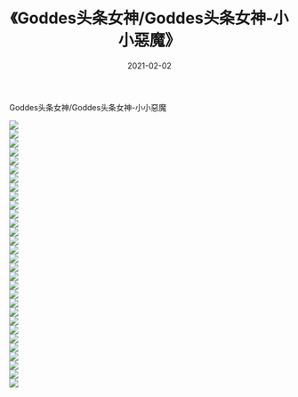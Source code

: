 ﻿---
layout: post
title:  《Goddes头条女神/Goddes头条女神-小小惡魔》
date:   2021-02-02
img: http://img.660000.xyz/Sharelink/网络美图/2021/Goddes头条女神/Goddes头条女神-小小惡魔/000.jpg
categories: [美女, 清纯, 唯美]
---

Goddes头条女神/Goddes头条女神-小小惡魔

 ![](http://img.660000.xyz/Sharelink/网络美图/2021/Goddes头条女神/Goddes头条女神-小小惡魔/001.jpg) <br>![](http://img.660000.xyz/Sharelink/网络美图/2021/Goddes头条女神/Goddes头条女神-小小惡魔/002.jpg) <br>![](http://img.660000.xyz/Sharelink/网络美图/2021/Goddes头条女神/Goddes头条女神-小小惡魔/003.jpg) <br>![](http://img.660000.xyz/Sharelink/网络美图/2021/Goddes头条女神/Goddes头条女神-小小惡魔/004.jpg) <br>![](http://img.660000.xyz/Sharelink/网络美图/2021/Goddes头条女神/Goddes头条女神-小小惡魔/005.jpg) <br>![](http://img.660000.xyz/Sharelink/网络美图/2021/Goddes头条女神/Goddes头条女神-小小惡魔/006.jpg) <br>![](http://img.660000.xyz/Sharelink/网络美图/2021/Goddes头条女神/Goddes头条女神-小小惡魔/007.jpg) <br>![](http://img.660000.xyz/Sharelink/网络美图/2021/Goddes头条女神/Goddes头条女神-小小惡魔/008.jpg) <br>![](http://img.660000.xyz/Sharelink/网络美图/2021/Goddes头条女神/Goddes头条女神-小小惡魔/009.jpg) <br>![](http://img.660000.xyz/Sharelink/网络美图/2021/Goddes头条女神/Goddes头条女神-小小惡魔/010.jpg) <br>![](http://img.660000.xyz/Sharelink/网络美图/2021/Goddes头条女神/Goddes头条女神-小小惡魔/011.jpg) <br>![](http://img.660000.xyz/Sharelink/网络美图/2021/Goddes头条女神/Goddes头条女神-小小惡魔/012.jpg) <br>![](http://img.660000.xyz/Sharelink/网络美图/2021/Goddes头条女神/Goddes头条女神-小小惡魔/013.jpg) <br>![](http://img.660000.xyz/Sharelink/网络美图/2021/Goddes头条女神/Goddes头条女神-小小惡魔/014.jpg) <br>![](http://img.660000.xyz/Sharelink/网络美图/2021/Goddes头条女神/Goddes头条女神-小小惡魔/015.jpg) <br>![](http://img.660000.xyz/Sharelink/网络美图/2021/Goddes头条女神/Goddes头条女神-小小惡魔/016.jpg) <br>![](http://img.660000.xyz/Sharelink/网络美图/2021/Goddes头条女神/Goddes头条女神-小小惡魔/017.jpg) <br>![](http://img.660000.xyz/Sharelink/网络美图/2021/Goddes头条女神/Goddes头条女神-小小惡魔/018.jpg) <br>![](http://img.660000.xyz/Sharelink/网络美图/2021/Goddes头条女神/Goddes头条女神-小小惡魔/019.jpg) <br>![](http://img.660000.xyz/Sharelink/网络美图/2021/Goddes头条女神/Goddes头条女神-小小惡魔/020.jpg) <br>![](http://img.660000.xyz/Sharelink/网络美图/2021/Goddes头条女神/Goddes头条女神-小小惡魔/021.jpg) <br>![](http://img.660000.xyz/Sharelink/网络美图/2021/Goddes头条女神/Goddes头条女神-小小惡魔/022.jpg) <br>![](http://img.660000.xyz/Sharelink/网络美图/2021/Goddes头条女神/Goddes头条女神-小小惡魔/023.jpg) <br>![](http://img.660000.xyz/Sharelink/网络美图/2021/Goddes头条女神/Goddes头条女神-小小惡魔/024.jpg) <br>![](http://img.660000.xyz/Sharelink/网络美图/2021/Goddes头条女神/Goddes头条女神-小小惡魔/025.jpg) <br>![](http://img.660000.xyz/Sharelink/网络美图/2021/Goddes头条女神/Goddes头条女神-小小惡魔/026.jpg) <br>![](http://img.660000.xyz/Sharelink/网络美图/2021/Goddes头条女神/Goddes头条女神-小小惡魔/027.jpg) <br>![](http://img.660000.xyz/Sharelink/网络美图/2021/Goddes头条女神/Goddes头条女神-小小惡魔/028.jpg) <br>![](http://img.660000.xyz/Sharelink/网络美图/2021/Goddes头条女神/Goddes头条女神-小小惡魔/029.jpg) <br>![](http://img.660000.xyz/Sharelink/网络美图/2021/Goddes头条女神/Goddes头条女神-小小惡魔/030.jpg) <br>